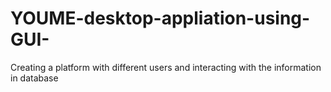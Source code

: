 # YOUME-desktop-appliation-using-GUI-
Creating a platform with different users and interacting with the information in database
